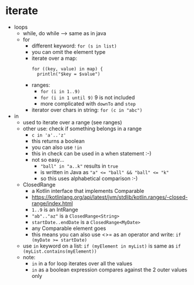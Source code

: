 # iterate

- loops
  - while, do while --> same as in java
  - for
    - different keyword: `for (s in list)`
    - you can omit the element type
    - iterate over a map:
      ```
      for ((key, value) in map) {
        println("$key = $value")
      ```
    - ranges: 
      - `for (i in 1..9)`
      - `for (i in 1 until 9)` 9 is not included
      - more complicated with `downTo` and `step`
    - iterator over chars in string: `for (c in "abc")`
- in
  - used to iterate over a range (see ranges)
  - other use: check if something belongs in a range
    - `c in 'a'..'z'`
    - this returns a boolean
    - you can also use `!in`
    - this in check can be used in a when statement :-)
    - not so easy...
      - `"ball" in "a..k"` results in `true`
      - is written in Java as `"a" <= "ball" && "ball" <= "k"`
      - so this uses alphabetical comparison :-)
  - ClosedRange
    - a Kotlin interface that implements Comparable
    - https://kotlinlang.org/api/latest/jvm/stdlib/kotlin.ranges/-closed-range/index.html
    - `1..9` is an IntRange
    - `"ab".."az"` is a `ClosedRange<String>`
    - `startDate..endDate` is a `ClosedRange<MyDate>`
    - any Comparable element goes
    - this means you can also use <>= as an operator and write: `if (myDate >= startDate)`
  - use `in` keyword on a list: `if (myElement in myList)` is same as `if (myList.contains(myElement))`
  - note: 
    - `in` in a for loop iterates over all the values
    - `in` as a boolean expression compares against the 2 outer values only